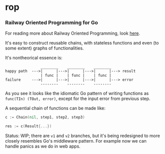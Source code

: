 # rop
### Railway Oriented Programming for Go

For reading more about Railway Oriented Programming, look  [here](http://fsharpforfunandprofit.com/rop/).

It's easy to construct reusable chains, with stateless functions and even (to some extent) graphs of functionalities. 

It's nontheorical essence is:

```
                ________    ________    ________
happy path  --->|      |--->|      |--->|      |---> result
                | func |    | func |    | func |
failure     --->|      |--->|      |--->|      |---> error
                --------    --------    --------
```

As you see it looks like the idiomatic Go pattern of writing functions as `func(TIn) (TOut, error)`, except for the input error from previous step.

A sequential chain of functions can be made like:

```go
c := Chain(nil, step1, step2, step3)

res := c(Result{...})
```

Status: WIP; there are `v1` and `v2` branches, but it's being redesigned to more closely resembles Go's middleware pattern. For example now we can handle panics as we do in web apps.
